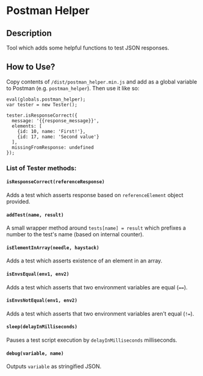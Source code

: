 # Postman Helper

## Description
Tool which adds some helpful functions to test JSON responses.

## How to Use?
Copy contents of `/dist/postman_helper.min.js` and add as a global variable to Postman (e.g. `postman_helper`). Then use it like so:
```
eval(globals.postman_helper);
var tester = new Tester();

tester.isResponseCorrect({
  message: '{{response_message}}',
  elements: [
    {id: 10, name: 'First!'},
    {id: 17, name: 'Second value'}
  ],
  missingFromResponse: undefined
});
```
### List of Tester methods:
#### `isResponseCorrect(referenceResponse)`

Adds a test which asserts response based on `referenceElement` object provided.

#### `addTest(name, result)`
A small wrapper method around `tests[name] = result` which prefixes a number to the test's name (based on internal counter).

#### `isElementInArray(needle, haystack)`
Adds a test which asserts existence of an element in an array.

#### `isEnvsEqual(env1, env2)`
Adds a test which asserts that two environment variables are equal (`==`).

#### `isEnvsNotEqual(env1, env2)`
Adds a test which asserts that two environment variables aren't equal (`!=`).

#### `sleep(delayInMilliseconds)`
Pauses a test script execution by `delayInMilliseconds` milliseconds.

#### `debug(variable, name)`
Outputs `variable` as stringified JSON.